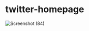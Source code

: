# twitter-homepage
![Screenshot (84)](https://user-images.githubusercontent.com/114443699/192381590-4191e80b-82a6-4391-b15e-a06a49a337d4.png)
